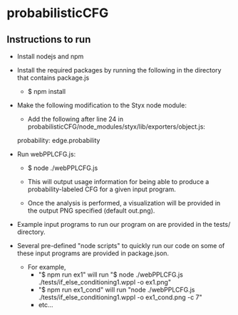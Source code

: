 # probabilisticCFG

## Instructions to run
- Install nodejs and npm
- Install the required packages by running the following in the directory that contains package.js
    - $ npm install
- Make the following modification to the Styx node module:
    - Add the following after line 24 in probabilisticCFG/node_modules/styx/lib/exporters/object.js:
    
    probability: edge.probability
    
- Run webPPLCFG.js:
    - $ node ./webPPLCFG.js
    
    - This will output usage information for being able to produce a probability-labeled CFG for a given input program.
    - Once the analysis is performed, a visualization will be provided in the output PNG specified (default out.png).
    
- Example input programs to run our program on are provided in the tests/ directory.
- Several pre-defined "node scripts" to quickly run our code on some of these input programs are provided in package.json.
    - For example, 
        - "$ npm run ex1" will run "$ node ./webPPLCFG.js ./tests/if_else_conditioning1.wppl -o ex1.png"
        - "$ npm run ex1_cond" will run "node ./webPPLCFG.js ./tests/if_else_conditioning1.wppl -o ex1_cond.png -c 7"
        - etc...
